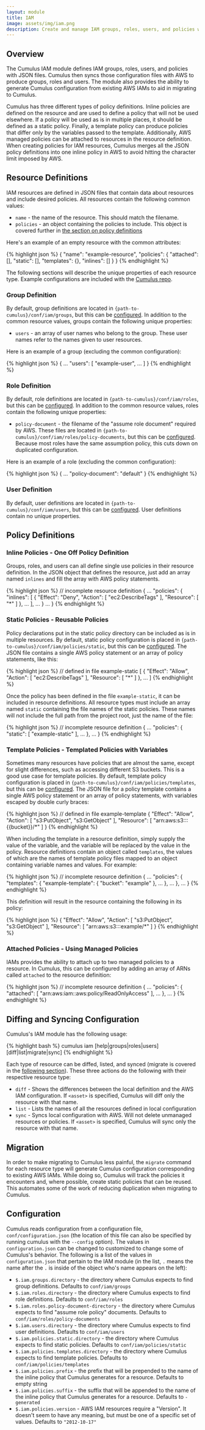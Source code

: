 ```yaml
---
layout: module
title: IAM
image: assets/img/iam.png
description: Create and manage IAM groups, roles, users, and policies with configuration.
---
```

Overview
--------

The Cumulus IAM module defines IAM groups, roles, users, and policies with JSON files. Cumulus then syncs those configuration files with AWS to produce groups, roles and users. The module also provides the ability to generate Cumulus configuration from existing AWS IAMs to aid in migrating to Cumulus.

Cumulus has three different types of policy definitions. Inline policies are defined on the resource and are used to define a policy that will not be used elsewhere. If a policy will be used as is in multiple places, it should be defined as a static policy. Finally, a template policy can produce policies that differ only by the variables passed to the template. Additionally, AWS managed policies can be attached to resources in the resource definition. When creating policies for IAM resources, Cumulus merges all the JSON policy definitions into one inline policy in AWS to avoid hitting the character limit imposed by AWS.

Resource Definitions
--------------------

IAM resources are defined in JSON files that contain data about resources and include desired policies. All resources contain the following common values:

* `name`     - the name of the resource. This should match the filename.
* `policies` - an object containing the policies to include. This object is covered further in [the section on policy definitions](#policy-definitions)

Here's an example of an empty resource with the common attributes:

{% highlight json %}
{
  "name": "example-resource",
  "policies": {
    "attached": [],
    "static": [],
    "templates": {},
    "inlines": []
  }
}
{% endhighlight %}

The following sections will describe the unique properties of each resource type. Example configurations are included with the [Cumulus repo](https://github.com/lucidsoftware/cumulus).

### Group Definition

By default, group definitions are located in `{path-to-cumulus}/conf/iam/groups`, but this can be [configured](#configuration). In addition to the common resource values, groups contain the following unique properties:

* `users` - an array of user names who belong to the group. These user names refer to the names given to user resources.

Here is an example of a group (excluding the common configuration):

{% highlight json %}
{
  ...
  "users": [
    "example-user",
    ...
  ]
}
{% endhighlight %}  

### Role Definition

By default, role definitions are located in `{path-to-cumulus}/conf/iam/roles`, but this can be [configured](#configuration). In addition to the common resource values, roles contain the following unique properties:

* `policy-document` - the filename of the "assume role document" required by AWS. These files are located in `{path-to-cumulus}/conf/iam/roles/policy-documents`, but this can be [configured](#configuration). Because most roles have the same assumption policy, this cuts down on duplicated configuration.

Here is an example of a role (excluding the common configuration):

{% highlight json %}
{
  ...
  "policy-document": "default"
}
{% endhighlight %}

### User Definition

By default, user definitions are located in `{path-to-cumulus}/conf/iam/users`, but this can be [configured](#configuration). User definitions contain no unique properties.

Policy Definitions
--------

### Inline Policies - One Off Policy Definition

Groups, roles, and users can all define single use policies in their resource definition. In the JSON object that defines the resource, just add an array named `inlines` and fill the array with AWS policy statements.

{% highlight json %}
// incomplete resource definition
{
  ...
  "policies": {
    "inlines": [
      {
        "Effect": "Deny",
        "Action": [
          "ec2:DescribeTags"
        ],
        "Resource": [
          "*"
        ]
      },
      ...
    ],
    ...
  }
  ...
}
{% endhighlight %}

### Static Policies - Reusable Policies

Policy declarations put in the static policy directory can be included as is in multiple resources. By default, static policy configuration is placed in `{path-to-cumulus}/conf/iam/policies/static`, but this can be [configured](#configuration). The JSON file contains a single AWS policy statement or an array of policy statements, like this:

{% highlight json %}
// defined in file example-static
[
  {
    "Effect": "Allow",
    "Action": [
      "ec2:DescribeTags"
    ],
    "Resource": [
      "*"
    ]
  },
  ...
]
{% endhighlight %}

Once the policy has been defined in the file `example-static`, it can be included in resource definitions. All resource types must include an array named `static` containing the file names of the static policies. These names will not include the full path from the project root, just the name of the file:

{% highlight json %}
// incomplete resource definition
{
  ...
  "policies": {
    "static": [
      "example-static"
    ],
    ...
  },
  ...
}
{% endhighlight %}

### Template Policies - Templated Policies with Variables

Sometimes many resources have policies that are almost the same, except for slight differences, such as accessing different S3 buckets. This is a good use case for template policies. By default, template policy configuration is placed in `{path-to-cumulus}/conf/iam/policies/templates`, but this can be [configured](#configuration). The JSON file for a policy template contains a single AWS policy statement or an array of policy statements, with variables escaped by double curly braces:

{% highlight json %}
// defined in file example-template
{
  "Effect": "Allow",
  "Action": [
    "s3:PutObject",
    "s3:GetObject"
  ],
  "Resource": [
    "arn:aws:s3:::{{bucket}}/*"
  ]
}
{% endhighlight %}

When including the template in a resource definition, simply supply the value of the variable, and the variable will be replaced by the value in the policy. Resource definitions contain an object called `templates`, the values of which are the names of template policy files mapped to an object containing variable names and values. For example:

{% highlight json %}
// incomplete resource definition
{
  ...
  "policies": {
    "templates": {
      "example-template": {
        "bucket": "example"
      },
      ...
    },
    ...
  },
  ...
}
{% endhighlight %}

This definition will result in the resource containing the following in its policy:

{% highlight json %}
{
  "Effect": "Allow",
  "Action": [
    "s3:PutObject",
    "s3:GetObject"
  ],
  "Resource": [
    "arn:aws:s3:::example/*"
  ]
}
{% endhighlight %}

### Attached Policies - Using Managed Policies

IAMs provides the ability to attach up to two managed policies to a resource. In Cumulus, this can be configured by adding an array of ARNs called `attached` to the resource definition:

{% highlight json %}
// incomplete resource definition
{
  ...
  "policies": {
    "attached": [
      "arn:aws:iam::aws:policy/ReadOnlyAccess"
    ],
    ...
  },
  ...
}
{% endhighlight %}


Diffing and Syncing Configuration
---------------------------------

Cumulus's IAM module has the following usage:

{% highlight bash %}
cumulus iam [help|groups|roles|users] [diff|list|migrate|sync] <asset>
{% endhighlight %}

Each type of resource can be diffed, listed, and synced (migrate is covered in the [following section](#migration)). These three actions do the following with their respective resource type:

* `diff` - Shows the differences between the local definition and the AWS IAM configuration. If `<asset>` is specified, Cumulus will diff only the resource with that name.
* `list` - Lists the names of all the resources defined in local configuration
* `sync` - Syncs local configuration with AWS. Will not delete unmanaged resources or policies. If `<asset>` is specified, Cumulus will sync only the resource with that name.

Migration
---------

In order to make migrating to Cumulus less painful, the `migrate` command for each resource type will generate Cumulus configuration corresponding to existing AWS IAMs. While doing so, Cumulus will track the policies it encounters and, where possible, create static policies that can be reused. This automates some of the work of reducing duplication when migrating to Cumulus.

Configuration
-------------

Cumulus reads configuration from a configuration file, `conf/configuration.json` (the location of this file can also be specified by running cumulus with the `--config` option). The values in `configuration.json` can be changed to customized to change some of Cumulus's behavior. The following is a list of the values in `configuration.json` that pertain to the IAM module (in the list, `.` means the name after the `.` is inside of the object who's name appears on the left):

* `$.iam.groups.directory` - the directory where Cumulus expects to find group definitions. Defaults to `conf/iam/groups`
* `$.iam.roles.directory` - the directory where Cumulus expects to find role definitions. Defaults to `conf/iam/roles`
* `$.iam.roles.policy-document-directory` - the directory where Cumulus expects to find "assume role policy" documents. Defaults to `conf/iam/roles/policy-documents`
* `$.iam.users.directory` - the directory where Cumulus expects to find user definitions. Defaults to `conf/iam/users`
* `$.iam.policies.static.directory` - the directory where Cumulus expects to find static policies. Defaults to `conf/iam/policies/static`
* `$.iam.policies.templates.directory` - the directory where Cumulus expects to find template policies. Defaults to `conf/iam/policies/templates`
* `$.iam.policies.prefix` - the prefix that will be prepended to the name of the inline policy that Cumulus generates for a resource. Defaults to empty string
* `$.iam.policies.suffix` - the suffix that will be appended to the name of the inline policy that Cumulus generates for a resource. Defaults to `-generated`
* `$.iam.policies.version` - AWS IAM resources require a "Version". It doesn't seem to have any meaning, but must be one of a specific set of values. Defaults to `"2012-10-17"`
